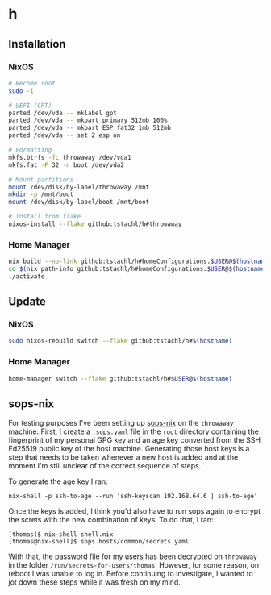 # h


## Installation
### NixOS

```sh
# Become root
sudo -i

# UEFI (GPT)
parted /dev/vda -- mklabel gpt
parted /dev/vda -- mkpart primary 512mb 100%
parted /dev/vda -- mkpart ESP fat32 1mb 512mb
parted /dev/vda -- set 2 esp on

# Formatting
mkfs.btrfs -fL throwaway /dev/vda1
mkfs.fat -F 32 -n boot /dev/vda2

# Mount partitions
mount /dev/disk/by-label/throwaway /mnt
mkdir -p /mnt/boot
mount /dev/disk/by-label/boot /mnt/boot

# Install from flake
nixos-install --flake github:tstachl/h#throwaway
```

### Home Manager
```sh
nix build --no-link github:tstachl/h#homeConfigurations.$USER@$(hostname).activationPackage
cd $(nix path-info github:tstachl/h#homeConfigurations.$USER@$(hostname).activationPackage)
./activate
```

## Update
### NixOS

```sh
sudo nixos-rebuild switch --flake github:tstachl/h#$(hostname)
```

### Home Manager

```sh
home-manager switch --flake github:tstachl/h#$USER@$(hostname)
```

## sops-nix

For testing purposes I've been setting up [sops-nix](https://github.com/Mic92/sops-nix)
on the `throwaway` machine. First, I create a `.sops.yaml` file in the `root`
directory containing the fingerprint of my personal GPG key and an age key
converted from the SSH Ed25519 public key of the host machine. Generating those
host keys is a step that needs to be taken whenever a new host is added and at
the moment I'm still unclear of the correct sequence of steps.

To generate the age key I ran:

```
nix-shell -p ssh-to-age --run 'ssh-keyscan 192.168.64.6 | ssh-to-age'
```

Once the keys is added, I think you'd also have to run sops again to encrypt the
screts with the new combination of keys. To do that, I ran:

```
[thomas]$ nix-shell shell.nix
[thomas@nix-shell]$ sops hosts/common/secrets.yaml
```

With that, the password file for my users has been decrypted on `throwaway` in
the folder `/run/secrets-for-users/thomas`. However, for some reason, on reboot
I was unable to log in. Before continuing to investigate, I wanted to jot down
these steps while it was fresh on my mind.
